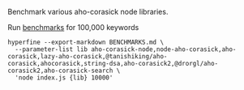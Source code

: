 Benchmark various aho-corasick node libraries.

Run [benchmarks](./BENCHMARKS.md) for 100,000 keywords

```
hyperfine --export-markdown BENCHMARKS.md \
  --parameter-list lib aho-corasick-node,node-aho-corasick,aho-corasick,lazy-aho-corasick,@tanishiking/aho-corasick,ahocorasick,string-dsa,aho-corasick2,@drorgl/aho-corasick2,aho-corasick-search \
  'node index.js {lib} 10000'
```

